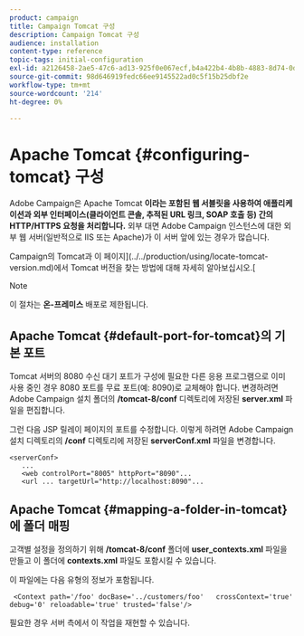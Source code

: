 ```yaml
---
product: campaign
title: Campaign Tomcat 구성
description: Campaign Tomcat 구성
audience: installation
content-type: reference
topic-tags: initial-configuration
exl-id: a2126458-2ae5-47c6-ad13-925f0e067ecf,b4a422b4-4b8b-4883-8d74-0dccda4a5ef3
source-git-commit: 98d646919fedc66ee9145522ad0c5f15b25dbf2e
workflow-type: tm+mt
source-wordcount: '214'
ht-degree: 0%

---
```


# Apache Tomcat {#configuring-tomcat} 구성

Adobe Campaign은 Apache Tomcat **이라는 포함된 웹 서블릿을 사용하여 애플리케이션과 외부 인터페이스(클라이언트 콘솔, 추적된 URL 링크, SOAP 호출 등) 간의 HTTP/HTTPS 요청을 처리합니다.** 외부 대면 Adobe Campaign 인스턴스에 대한 외부 웹 서버(일반적으로 IIS 또는 Apache)가 이 서버 앞에 있는 경우가 많습니다.

Campaign의 Tomcat과 이 페이지](../../production/using/locate-tomcat-version.md)에서 Tomcat 버전을 찾는 방법에 대해 자세히 알아보십시오.[

>[!NOTE]
>
>이 절차는 **온-프레미스** 배포로 제한됩니다.


## Apache Tomcat {#default-port-for-tomcat}의 기본 포트

Tomcat 서버의 8080 수신 대기 포트가 구성에 필요한 다른 응용 프로그램으로 이미 사용 중인 경우 8080 포트를 무료 포트(예: 8090)로 교체해야 합니다. 변경하려면 Adobe Campaign 설치 폴더의 **/tomcat-8/conf** 디렉토리에 저장된 **server.xml** 파일을 편집합니다.

그런 다음 JSP 릴레이 페이지의 포트를 수정합니다. 이렇게 하려면 Adobe Campaign 설치 디렉토리의 **/conf** 디렉토리에 저장된 **serverConf.xml** 파일을 변경합니다.

```
<serverConf>
   ...
   <web controlPort="8005" httpPort="8090"...
   <url ... targetUrl="http://localhost:8090"...
```

## Apache Tomcat {#mapping-a-folder-in-tomcat}에 폴더 매핑

고객별 설정을 정의하기 위해 **/tomcat-8/conf** 폴더에 **user_contexts.xml** 파일을 만들고 이 폴더에 **contexts.xml** 파일도 포함시킬 수 있습니다.

이 파일에는 다음 유형의 정보가 포함됩니다.

```
 <Context path='/foo' docBase='../customers/foo'   crossContext='true' debug='0' reloadable='true' trusted='false'/>
```

필요한 경우 서버 측에서 이 작업을 재현할 수 있습니다.
